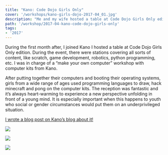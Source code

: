 ```yaml
---
title: "Kano: Code Dojo Girls Only"
cover: '/workshops/kano-girls-dojo-2017-04_01.jpg'
description: "Me and my wife hosted a table at Code Dojo Girls Only edition. I was in charge of a “make your own computer” workshop."
path: '/workshop/2017-04-kano-code-dojo-girls-only'
tags:
- '2017'
---
```


During the first month after, I joined Kano I hosted a table at Code Dojo Girls Only edition. During the event, there were stations covering all sorts of content, like scratch, game development, robotics, python programming, etc. I was in charge of a “make your own computer” workshop with computer kits from Kano.

After putting together their computers and booting their operating systems, girls from a wide range of ages used programming languages to draw, hack minecraft and pong on the computer kits. The reception was fantastic and it’s always heart-warming to experience a new perspective unfolding in front of a young mind. It is especially important when this happens to youth who social or gender circumstances would put them on an underprivileged situation.

[I wrote a blog post on Kano’s blog about it!](https://kano.me/blog/we-attended-a-coder-dojo-girls-only-hackathon-it-was-awesome/)

![](./workshops/kano-girls-dojo-2017-04_03.jpg)

![](./workshops/kano-girls-dojo-2017-04_01.jpg)

![](./workshops/kano-girls-dojo-2017-04_02.jpg)
